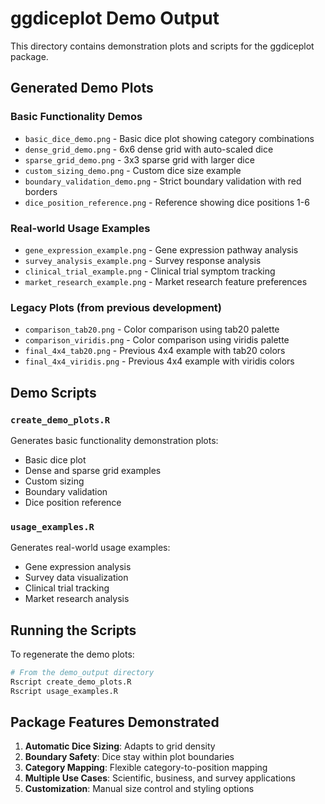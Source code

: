 # ggdiceplot Demo Output

This directory contains demonstration plots and scripts for the ggdiceplot package.

## Generated Demo Plots

### Basic Functionality Demos
- `basic_dice_demo.png` - Basic dice plot showing category combinations
- `dense_grid_demo.png` - 6x6 dense grid with auto-scaled dice
- `sparse_grid_demo.png` - 3x3 sparse grid with larger dice
- `custom_sizing_demo.png` - Custom dice size example
- `boundary_validation_demo.png` - Strict boundary validation with red borders
- `dice_position_reference.png` - Reference showing dice positions 1-6

### Real-world Usage Examples
- `gene_expression_example.png` - Gene expression pathway analysis
- `survey_analysis_example.png` - Survey response analysis
- `clinical_trial_example.png` - Clinical trial symptom tracking
- `market_research_example.png` - Market research feature preferences

### Legacy Plots (from previous development)
- `comparison_tab20.png` - Color comparison using tab20 palette
- `comparison_viridis.png` - Color comparison using viridis palette
- `final_4x4_tab20.png` - Previous 4x4 example with tab20 colors
- `final_4x4_viridis.png` - Previous 4x4 example with viridis colors

## Demo Scripts

### `create_demo_plots.R`
Generates basic functionality demonstration plots:
- Basic dice plot
- Dense and sparse grid examples
- Custom sizing
- Boundary validation
- Dice position reference

### `usage_examples.R`
Generates real-world usage examples:
- Gene expression analysis
- Survey data visualization
- Clinical trial tracking
- Market research analysis

## Running the Scripts

To regenerate the demo plots:

```bash
# From the demo_output directory
Rscript create_demo_plots.R
Rscript usage_examples.R
```

## Package Features Demonstrated

1. **Automatic Dice Sizing**: Adapts to grid density
2. **Boundary Safety**: Dice stay within plot boundaries
3. **Category Mapping**: Flexible category-to-position mapping
4. **Multiple Use Cases**: Scientific, business, and survey applications
5. **Customization**: Manual size control and styling options